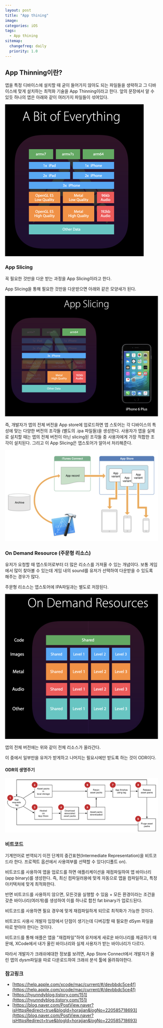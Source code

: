 ```yaml
---
layout: post
title: "App thining"
image:
categories: iOS
tags: 
  - App thining
sitemap:
  changefreq: daily
  priority: 1.0
---
```


## App Thinning이란?

앱을 특정 디바이스에 설치할 때 굳이 들어가지 않아도 되는 파일들을 생략하고 그 디바이스에 맞게 설치하는 최적화 기술을 App Thinning이라고 한다. 앞의 문장에서 알 수 있듯 하나의 앱은 아래와 같이 여러가지 파일들이 섞여있다.

<img src="https://raw.githubusercontent.com/Neph3779/Blog-Image/forUpload/img/20210725190835.png" alt="?scode=mtistory2&fname=https%3A%2F%2Fblog.kakaocdn.net%2Fdn%2FccHkki%2FbtqMNwMWH1E%2F9ECfXenzBbiitySkTphFJ0%2Fimg" style="zoom:50%;" />



### App Slicing

꼭 필요한 것만을 다운 받는 과정을 App Slicing이라고 한다.

App Slicing을 통해 필요한 것만을 다운받으면 아래와 같은 모양새가 된다.

<img src="https://raw.githubusercontent.com/Neph3779/Blog-Image/forUpload/img/20210725190924.png" alt="?scode=mtistory2&fname=https%3A%2F%2Fblog.kakaocdn.net%2Fdn%2FcyHPmL%2FbtqMTgvf1NB%2F8TDe7i1f9aNbIRTs57JsIk%2Fimg" style="zoom:50%;" />

즉, 개발자가 앱의 전체 버전을 App store에 업로드하면 앱 스토어는 각 디바이스의 특성에 맞는 다양한 버전의 조각들 (별도의 .ipa 파일들)을 생성한다. 사용자가 앱을 실제로 설치할 때는 앱의 전체 버전이 아닌 slicing된 조각들 중 사용자에게 가장 적합한 조각이 설치된다. 그리고 이 App Slicing은 앱스토어가 알아서 처리해준다.

<img src="https://raw.githubusercontent.com/Neph3779/Blog-Image/forUpload/img/20210725191103.png" alt="?scode=mtistory2&fname=https%3A%2F%2Fblog.kakaocdn.net%2Fdn%2Fcr1BBh%2FbtqMOyQ0RXl%2FmnpwXDMpNO96k7wNCxOP0k%2Fimg" style="zoom:50%;" />



### On Demand Resource (주문형 리소스)

유저가 요청할 때 앱스토어로부터 더 많은 리소스를 가져올 수 있는 개념이다. 보통 게임에서 많이 찾아볼 수 있는데 게임 내의 sound를 유저가 선택하여 다운받을 수 있도록 해주는 경우가 많다.

주문형 리소스는 앱스토어에 IPA파일과는 별도로 저장된다. 



<img src="https://raw.githubusercontent.com/Neph3779/Blog-Image/forUpload/img/20210725191517.png" alt="?scode=mtistory2&fname=https%3A%2F%2Fblog.kakaocdn.net%2Fdn%2FbOsCEz%2FbtqMX9I76tB%2FLuYzKxGDVccPRsInfkp3kk%2Fimg" style="zoom:50%;" />

앱의 전체 버전에는 위와 같이 전체 리소스가 올라간다.

이 중에서 일부만을 유저가 받게하고 나머지는 필요시에만 받도록 하는 것이 ODR이다.



#### ODR의 생명주기

![img](https://raw.githubusercontent.com/Neph3779/Blog-Image/forUpload/img/20210725192612.png)



### 비트코드

기계언어로 번역되기 이전 단계의 중간표현(Intermediate Representation)을 비트코드라 한다. 프로젝트 옵션에서 사용여부를 선택할 수 있다(디폴트 on). 

비트코드를 사용하여 앱을 업로드를 하면 애플리케이션을 재컴파일하여 앱 바이너리(app binary)를 생성한다. 즉, 최신 컴파일러용에 맞게 자동으로 앱을 컴파일하고, 특정 아키텍처에 맞게 최적화한다.

반면 비트코드를 사용하지 않으면,  모든것을 실행할 수 있음 + 모든 환경이라는 조건을 갖춘 바이너리(여러개)를 생성하여 이를 하나로 합친 fat binary가 업로드된다.

비트코드를 사용하면 필요 경우에 맞게 재컴파일하게 되므로 최적화가 가능한 것이다.

 

비트코드 사용시 개발자 입장에서 단점이 생기는데 디버깅할 때 필요한 dSym 파일을 따로 받아야 한다는 것이다.

비트코드를 통해 애플은 앱을 "재컴파일"하여 유저에게 새로운 바이너리를 제공하기 때문에, XCode에서 내가 올린 바이너리와 실제 사용자가 받는 바이너리가 다르다.

따라서 개발자가 크래쉬에대한 정보를 보려면, App Store Connect에서 개발자가 올린 앱의 dysm파일을 따로 다운로드하여 크래쉬 분석 툴에 올려줘야한다.



### 참고링크

- [https://help.apple.com/xcode/mac/current/#/devbbdc5ce4f](https://help.apple.com/xcode/mac/current/#/devbbdc5ce4f)
- [https://hyunndyblog.tistory.com/151](https://hyunndyblog.tistory.com/151)
- [https://blog.naver.com/PostView.naver?isHttpsRedirect=true&blogId=horajjan&logNo=220585718693](https://blog.naver.com/PostView.naver?isHttpsRedirect=true&blogId=horajjan&logNo=220585718693)

